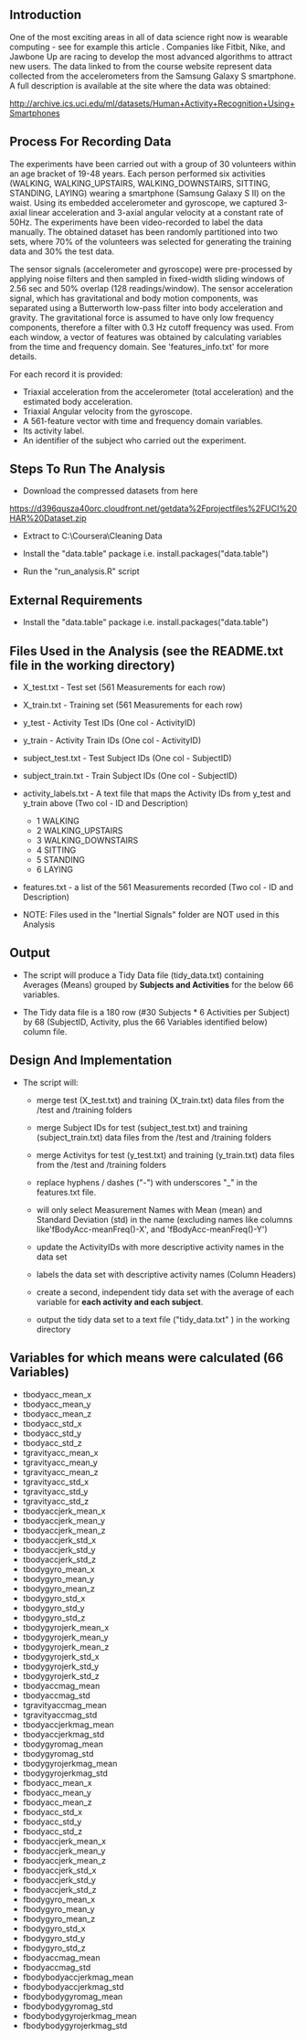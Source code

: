 ## Introduction

One of the most exciting areas in all of data science right now is wearable computing - see for example this article . Companies like Fitbit, Nike, and Jawbone Up are racing to develop the most advanced algorithms to attract new users. The data linked to from the course website represent data collected from the accelerometers from the Samsung Galaxy S smartphone. A full description is available at the site where the data was obtained: 

http://archive.ics.uci.edu/ml/datasets/Human+Activity+Recognition+Using+Smartphones 

## Process For Recording Data
The experiments have been carried out with a group of 30 volunteers within an age bracket of 19-48 years. Each person performed six activities (WALKING, WALKING_UPSTAIRS, WALKING_DOWNSTAIRS, SITTING, STANDING, LAYING) wearing a smartphone (Samsung Galaxy S II) on the waist. Using its embedded accelerometer and gyroscope, we captured 3-axial linear acceleration and 3-axial angular velocity at a constant rate of 50Hz. The experiments have been video-recorded to label the data manually. The obtained dataset has been randomly partitioned into two sets, where 70% of the volunteers was selected for generating the training data and 30% the test data. 

The sensor signals (accelerometer and gyroscope) were pre-processed by applying noise filters and then sampled in fixed-width sliding windows of 2.56 sec and 50% overlap (128 readings/window). The sensor acceleration signal, which has gravitational and body motion components, was separated using a Butterworth low-pass filter into body acceleration and gravity. The gravitational force is assumed to have only low frequency components, therefore a filter with 0.3 Hz cutoff frequency was used. From each window, a vector of features was obtained by calculating variables from the time and frequency domain. See 'features_info.txt' for more details. 

For each record it is provided:

* Triaxial acceleration from the accelerometer (total acceleration) and the estimated body acceleration.
* Triaxial Angular velocity from the gyroscope. 
* A 561-feature vector with time and frequency domain variables. 
* Its activity label. 
* An identifier of the subject who carried out the experiment.

## Steps To Run The Analysis

* Download the compressed datasets from here

https://d396qusza40orc.cloudfront.net/getdata%2Fprojectfiles%2FUCI%20HAR%20Dataset.zip 

* Extract to C:\Coursera\Cleaning Data

* Install the "data.table" package   i.e. install.packages("data.table")

* Run the "run_analysis.R" script

## External Requirements

* Install the "data.table" package   i.e. install.packages("data.table")

## Files Used in the Analysis  (see the README.txt file in the working directory)

* X_test.txt  - Test set (561 Measurements for each row)

* X_train.txt - Training set (561 Measurements for each row)

* y_test  - Activity Test IDs (One col - ActivityID)

* y_train - Activity Train IDs (One col - ActivityID)

* subject_test.txt  - Test Subject IDs (One col - SubjectID)

* subject_train.txt - Train Subject IDs (One col - SubjectID)

* activity_labels.txt - A text file that maps the Activity IDs from y_test and y_train above (Two col - ID and Description)

  * 1 WALKING   
  * 2 WALKING_UPSTAIRS    
  * 3 WALKING_DOWNSTAIRS   
  * 4 SITTING   
  * 5 STANDING  
  * 6 LAYING

* features.txt - a list of the 561 Measurements recorded (Two col - ID and Description)

* NOTE:  Files used in the "Inertial Signals" folder are NOT used in this Analysis

## Output

* The script will produce a Tidy Data file (tidy_data.txt) containing Averages (Means) grouped by **Subjects and Activities** for the below 66 variables.

* The Tidy data file is a 180 row (#30 Subjects * 6 Activities per Subject) by 68 (SubjectID, Activity, plus the 66 Variables identified below) column file.

## Design And Implementation

* The script will:

  * merge test (X_test.txt) and training (X_train.txt) data files from the /test and /training folders

  * merge Subject IDs for test (subject_test.txt) and training (subject_train.txt) data files from the /test and /training folders

  * merge Activitys for test (y_test.txt) and training (y_train.txt) data files from the /test and /training folders

  * replace hyphens / dashes ("-") with underscores "_" in the features.txt file.

  * will only select Measurement Names with Mean (mean) and Standard Deviation (std) in the name (excluding names like columns like'fBodyAcc-meanFreq()-X', and 'fBodyAcc-meanFreq()-Y')

  * update the ActivityIDs with more descriptive activity names in the data set

  * labels the data set with descriptive activity names (Column Headers)

  * create a second, independent tidy data set with the average of each variable for **each activity and each subject**.

  * output the tidy data set to a text file ("tidy_data.txt" ) in the working directory

## Variables for which means were calculated (66 Variables)

* tbodyacc_mean_x
* tbodyacc_mean_y
* tbodyacc_mean_z
* tbodyacc_std_x
* tbodyacc_std_y
* tbodyacc_std_z
* tgravityacc_mean_x
* tgravityacc_mean_y
* tgravityacc_mean_z
* tgravityacc_std_x
* tgravityacc_std_y
* tgravityacc_std_z
* tbodyaccjerk_mean_x
* tbodyaccjerk_mean_y
* tbodyaccjerk_mean_z
* tbodyaccjerk_std_x
* tbodyaccjerk_std_y
* tbodyaccjerk_std_z
* tbodygyro_mean_x
* tbodygyro_mean_y
* tbodygyro_mean_z
* tbodygyro_std_x
* tbodygyro_std_y
* tbodygyro_std_z
* tbodygyrojerk_mean_x
* tbodygyrojerk_mean_y
* tbodygyrojerk_mean_z
* tbodygyrojerk_std_x
* tbodygyrojerk_std_y
* tbodygyrojerk_std_z
* tbodyaccmag_mean
* tbodyaccmag_std
* tgravityaccmag_mean
* tgravityaccmag_std
* tbodyaccjerkmag_mean
* tbodyaccjerkmag_std
* tbodygyromag_mean
* tbodygyromag_std
* tbodygyrojerkmag_mean
* tbodygyrojerkmag_std
* fbodyacc_mean_x
* fbodyacc_mean_y
* fbodyacc_mean_z
* fbodyacc_std_x
* fbodyacc_std_y
* fbodyacc_std_z
* fbodyaccjerk_mean_x
* fbodyaccjerk_mean_y
* fbodyaccjerk_mean_z
* fbodyaccjerk_std_x
* fbodyaccjerk_std_y
* fbodyaccjerk_std_z
* fbodygyro_mean_x
* fbodygyro_mean_y
* fbodygyro_mean_z
* fbodygyro_std_x
* fbodygyro_std_y
* fbodygyro_std_z
* fbodyaccmag_mean
* fbodyaccmag_std
* fbodybodyaccjerkmag_mean
* fbodybodyaccjerkmag_std
* fbodybodygyromag_mean
* fbodybodygyromag_std
* fbodybodygyrojerkmag_mean
* fbodybodygyrojerkmag_std